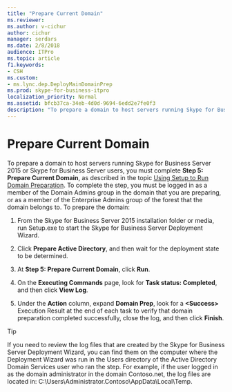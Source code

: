 ```yaml
---
title: "Prepare Current Domain"
ms.reviewer: 
ms.author: v-cichur
author: cichur
manager: serdars
ms.date: 2/8/2018
audience: ITPro
ms.topic: article
f1.keywords:
- CSH
ms.custom:
- ms.lync.dep.DeployMainDomainPrep
ms.prod: skype-for-business-itpro
localization_priority: Normal
ms.assetid: bfcb37ca-34eb-4d0d-9694-6edd2e7fe0f3
description: "To prepare a domain to host servers running Skype for Business Server 2015 or Skype for Business Server users, you must complete Step 5: Prepare Current Domain, as described in the topic Using Setup to Run Domain Preparation. To complete the step, you must be logged in as a member of the Domain Admins group in the domain that you are preparing, or as a member of the Enterprise Admins group of the forest that the domain belongs to. To prepare the domain:"
---
```


# Prepare Current Domain

To prepare a domain to host servers running Skype for Business Server 2015 or Skype for Business Server users, you must complete **Step 5: Prepare Current Domain**, as described in the topic [Using Setup to Run Domain Preparation](https://technet.microsoft.com/library/95dab800-1f2c-4506-b36c-99986643b149.aspx). To complete the step, you must be logged in as a member of the Domain Admins group in the domain that you are preparing, or as a member of the Enterprise Admins group of the forest that the domain belongs to. To prepare the domain:

1. From the Skype for Business Server 2015 installation folder or media, run Setup.exe to start the Skype for Business Server Deployment Wizard.

2. Click **Prepare Active Directory**, and then wait for the deployment state to be determined.

3. At **Step 5: Prepare Current Domain**, click **Run**.

4. On the **Executing Commands** page, look for **Task status: Completed**, and then click **View Log**.

5. Under the **Action** column, expand **Domain Prep**, look for a **\<Success\>** Execution Result at the end of each task to verify that domain preparation completed successfully, close the log, and then click **Finish**.

> [!TIP]
> If you need to review the log files that are created by the Skype for Business Server Deployment Wizard, you can find them on the computer where the Deployment Wizard was run in the Users directory of the Active Directory Domain Services user who ran the step. For example, if the user logged in as the domain administrator in the domain Contoso.net, the log files are located in: C:\Users\Administrator.Contoso\AppData\Local\Temp.


